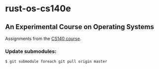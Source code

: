 # rust-os-cs140e
## An Experimental Course on Operating Systems

Assignments from the [CS140 course](https://cs140e.sergio.bz/).


### Update submodules:
```
$ git submodule foreach git pull origin master
```
